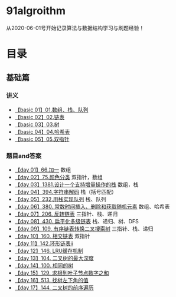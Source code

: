 # 91algroithm

从2020-06-01号开始记录算法与数据结构学习与刷题经验！
# 目录
## 基础篇
### 讲义
- [【basic 01】01.数组、栈、队列](https://github.com/leetcode-pp/91alg-1/blob/master/basic-01.md)
- [【basic 02】02.链表](https://github.com/leetcode-pp/91alg-1/blob/master/basic-02.md)
- [【basic 03】03.树](https://github.com/leetcode-pp/91alg-1/blob/master/basic-03.md)
- [【basic 04】04.哈希表](https://github.com/leetcode-pp/91alg-1/blob/master/basic-04.md)
- [【basic 05】05.双指针](https://lucifer.ren/blog/2020/05/26/91algo-basic-05.two-pointer/)

### 题目and答案
- [【day 01】66.加一](https://github.com/leetcode-pp/91alg-1/issues/1#issuecomment-636883697) 数组
- [【day 02】75.颜色分类](https://github.com/leetcode-pp/91alg-1/issues/15#issuecomment-637651551) 双指针，数组
- [【day 03】1381.设计一个支持增量操作的栈](https://github.com/leetcode-pp/91alg-1/issues/18#issuecomment-638268279) 数组，栈
- [【day 04】394.字符串解码](https://github.com/leetcode-pp/91alg-1/issues/20#issuecomment-638800071) 栈（括号匹配）
- [【day 05】232.用栈实现队列](https://github.com/leetcode-pp/91alg-1/issues/21#issuecomment-639573715) 栈、队列
- [【day 06】380. 常数时间插入、删除和获取随机元素](https://github.com/leetcode-pp/91alg-1/issues/23#issuecomment-640155651) 数组、哈希表
- [【day 07】206. 反转链表](https://github.com/azl397985856/leetcode/blob/master/problems/206.reverse-linked-list.md) 三指针、栈、递归
- [【day 08】430. 扁平化多级链表](https://leetcode-solution.cn/everyday/200) 栈、递归、树、DFS
- [【day 09】109. 有序链表转换二叉搜索树](https://leetcode-cn.com/problems/convert-sorted-list-to-binary-search-tree/solution/di-gui-yi-ba-suo-by-zstar01/) 三指针、栈、递归
- [【day 10】160. 相交链表](https://github.com/leetcode-pp/91alg-1/issues/28#issuecomment-641733401) 双指针
- [【day 11】142.环形链表ii](https://github.com/leetcode-pp/91alg-1/issues/29#issuecomment-642583692)
- [【day 12】146. LRU缓存机制](https://leetcode-cn.com/problems/lru-cache/solution/shuang-lian-biao-ha-xi-biao-by-zstar01/)
- [【day 13】104. 二叉树的最大深度](https://github.com/leetcode-pp/91alg-1/issues/32#issuecomment-643620727)
- [【day 14】100. 相同的树](https://github.com/leetcode-pp/91alg-1/issues/34#issuecomment-643729521)
- [【day 15】129. 求根到叶子节点数字之和](https://github.com/leetcode-pp/91alg-1/issues/35#issuecomment-643863834)
- [【day 16】513. 找树左下角的值](https://github.com/leetcode-pp/91alg-1/issues/37#issuecomment-644557908)
- [【day 17】144. 二叉树的前序遍历]()
